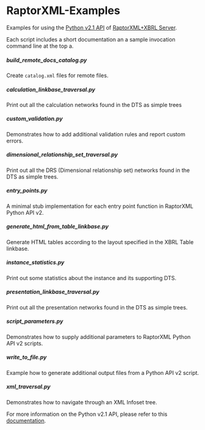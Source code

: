 # RaptorXML-Examples
Examples for using the [Python v2.1 API](http://manual.altova.com/RaptorXML/pyapiv2/html/) of [RaptorXML+XBRL Server](http://www.altova.com/raptorxml.html).

Each script includes a short documentation an a sample invocation command line at the top a.

##### build_remote_docs_catalog.py
Create `catalog.xml` files for remote files.

##### calculation_linkbase_traversal.py
Print out all the calculation networks found in the DTS as simple trees

##### custom_validation.py
Demonstrates how to add additional validation rules and report custom errors.

##### dimensional_relationship_set_traversal.py
Print out all the DRS (Dimensional relationship set) networks found in the DTS as simple trees.

##### entry_points.py
A minimal stub implementation for each entry point function in RaptorXML Python API v2.

##### generate_html_from_table_linkbase.py
Generate HTML tables according to the layout specified in the XBRL Table linkbase.

##### instance_statistics.py
Print out some statistics about the instance and its supporting DTS.

##### presentation_linkbase_traversal.py
Print out all the presentation networks found in the DTS as simple trees.

##### script_parameters.py
Demonstrates how to supply additional parameters to RaptorXML Python API v2 scripts.

##### write_to_file.py
Example how to generate additional output files from a Python API v2 script.

##### xml_traversal.py
Demonstrates how to navigate through an XML Infoset tree.

For more information on the Python v2.1 API, please refer to this [documentation](http://manual.altova.com/RaptorXML/pyapiv2/html/).
